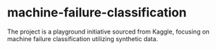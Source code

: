 # machine-failure-classification
The project is a playground initiative sourced from Kaggle, focusing on machine failure classification utilizing synthetic data.
